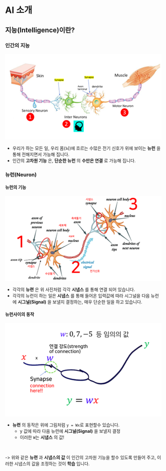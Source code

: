# AI 소개

## 지능(Intelligence)이란?

### 인간의 지능

![human brain](/images/humanBrain.png)

- 우리가 하는 모든 일, 우리 몸(뇌)에 흐르는 수많은 전기 신호가 위에 보이는 **뉴런** 을 통해 전해지면서 가능해 집니다.
- 인간의 **고차원 기능** 은, **단순한 뉴런** 의 **수만은 연결**  로 가능해 집니다.

### 뉴런(Neuron)

#### 뉴런의 기능

![human Neuron](/images/humanNeuron.png)

- 각각의 **뉴련** 은 위 사진처럼 각각 **시냅스** 를 통해 연결 되어 있습니다.
- 각각의 뉴런이 하는 일은 **시냅스**  를 통해 들어온 입력값에 따라 시그널을 다음 뉴런에 **시그널(Signal)** 을 보낼지 결정하는, 매우 단순한 일을 하고 있습니다.

#### 뉴런사이의 동작

![neuron work](/images/neuronWork.png)

- **뉴련** 의 동작은 위에 그림처럼 ```y = Wx```로 표현할수 있습니다.
  - y 값에 따라 다음 뉴런에 **시그널(Signal)** 을 보낼지 결정
  - 이러한 ```W```는 **시냅스** 의 값!

<br>

-> 위와 같은 **뉴련** 과 **시냅스의 값** 이 인간의 고차원 기능을 할수 있도록 만들어 주고, 이러한 시냅스의 값을 조정하는 것이 **학습** 입니다.
